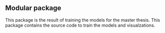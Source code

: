 ## Modular package

This package is the result of training the models for the master thesis.
This package contains the source code to train the models and visualzations.
